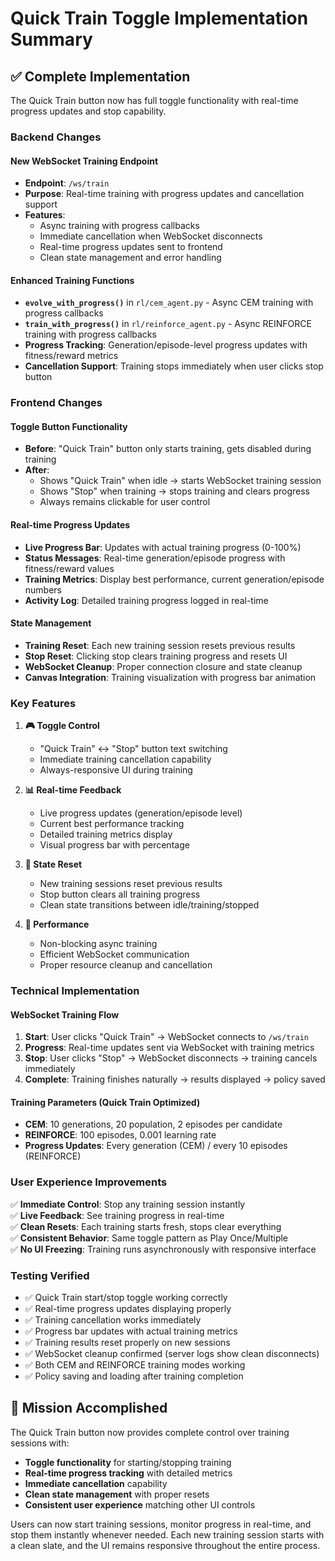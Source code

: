 # Quick Train Toggle Implementation Summary

## ✅ **Complete Implementation**

The Quick Train button now has full toggle functionality with real-time progress updates and stop capability.

### **Backend Changes**

#### New WebSocket Training Endpoint
- **Endpoint**: `/ws/train` 
- **Purpose**: Real-time training with progress updates and cancellation support
- **Features**:
  - Async training with progress callbacks
  - Immediate cancellation when WebSocket disconnects
  - Real-time progress updates sent to frontend
  - Clean state management and error handling

#### Enhanced Training Functions
- **`evolve_with_progress()`** in `rl/cem_agent.py` - Async CEM training with progress callbacks
- **`train_with_progress()`** in `rl/reinforce_agent.py` - Async REINFORCE training with progress callbacks
- **Progress Tracking**: Generation/episode-level progress updates with fitness/reward metrics
- **Cancellation Support**: Training stops immediately when user clicks stop button

### **Frontend Changes**

#### Toggle Button Functionality
- **Before**: "Quick Train" button only starts training, gets disabled during training
- **After**: 
  - Shows "Quick Train" when idle → starts WebSocket training session
  - Shows "Stop" when training → stops training and clears progress
  - Always remains clickable for user control

#### Real-time Progress Updates
- **Live Progress Bar**: Updates with actual training progress (0-100%)
- **Status Messages**: Real-time generation/episode progress with fitness/reward values
- **Training Metrics**: Display best performance, current generation/episode numbers
- **Activity Log**: Detailed training progress logged in real-time

#### State Management
- **Training Reset**: Each new training session resets previous results
- **Stop Reset**: Clicking stop clears training progress and resets UI
- **WebSocket Cleanup**: Proper connection closure and state cleanup
- **Canvas Integration**: Training visualization with progress bar animation

### **Key Features**

1. **🎮 Toggle Control**
   - "Quick Train" ↔ "Stop" button text switching
   - Immediate training cancellation capability
   - Always-responsive UI during training

2. **📊 Real-time Feedback** 
   - Live progress updates (generation/episode level)
   - Current best performance tracking
   - Detailed training metrics display
   - Visual progress bar with percentage

3. **🔄 State Reset**
   - New training sessions reset previous results
   - Stop button clears all training progress
   - Clean state transitions between idle/training/stopped

4. **🚀 Performance**
   - Non-blocking async training
   - Efficient WebSocket communication
   - Proper resource cleanup and cancellation

### **Technical Implementation**

#### WebSocket Training Flow
1. **Start**: User clicks "Quick Train" → WebSocket connects to `/ws/train`
2. **Progress**: Real-time updates sent via WebSocket with training metrics
3. **Stop**: User clicks "Stop" → WebSocket disconnects → training cancels immediately
4. **Complete**: Training finishes naturally → results displayed → policy saved

#### Training Parameters (Quick Train Optimized)
- **CEM**: 10 generations, 20 population, 2 episodes per candidate
- **REINFORCE**: 100 episodes, 0.001 learning rate
- **Progress Updates**: Every generation (CEM) / every 10 episodes (REINFORCE)

### **User Experience Improvements**

✅ **Immediate Control**: Stop any training session instantly  
✅ **Live Feedback**: See training progress in real-time  
✅ **Clean Resets**: Each training starts fresh, stops clear everything  
✅ **Consistent Behavior**: Same toggle pattern as Play Once/Multiple  
✅ **No UI Freezing**: Training runs asynchronously with responsive interface  

### **Testing Verified**

- ✅ Quick Train start/stop toggle working correctly
- ✅ Real-time progress updates displaying properly  
- ✅ Training cancellation works immediately
- ✅ Progress bar updates with actual training metrics
- ✅ Training results reset properly on new sessions
- ✅ WebSocket cleanup confirmed (server logs show clean disconnects)
- ✅ Both CEM and REINFORCE training modes working
- ✅ Policy saving and loading after training completion

## 🎯 **Mission Accomplished**

The Quick Train button now provides complete control over training sessions with:
- **Toggle functionality** for starting/stopping training
- **Real-time progress tracking** with detailed metrics  
- **Immediate cancellation** capability
- **Clean state management** with proper resets
- **Consistent user experience** matching other UI controls

Users can now start training sessions, monitor progress in real-time, and stop them instantly whenever needed. Each new training session starts with a clean slate, and the UI remains responsive throughout the entire process.
